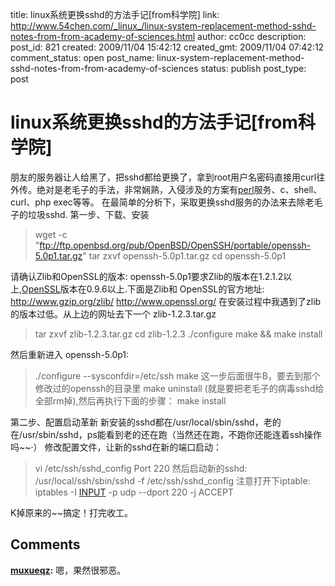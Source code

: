 title: linux系统更换sshd的方法手记[from科学院]
link: http://www.54chen.com/_linux_/linux-system-replacement-method-sshd-notes-from-from-academy-of-sciences.html
author: cc0cc
description: 
post_id: 821
created: 2009/11/04 15:42:12
created_gmt: 2009/11/04 07:42:12
comment_status: open
post_name: linux-system-replacement-method-sshd-notes-from-from-academy-of-sciences
status: publish
post_type: post

# linux系统更换sshd的方法手记[from科学院]

朋友的服务器让人给黑了，把sshd都给更换了，拿到root用户名密码直接用curl往外传。绝对是老毛子的手法，非常娴熟，入侵涉及的方案有[perl](/79-perl-workshop-2008-%e5%bd%92%e6%9d%a5/)服务、c、shell、curl、php exec等等。 在最简单的分析下，采取更换sshd服务的办法来去除老毛子的垃圾sshd. 第一步、下载、安装 

> wget -c "ftp://ftp.openbsd.org/pub/OpenBSD/OpenSSH/portable/openssh-5.0p1.tar.gz" tar zxvf openssh-5.0p1.tar.gz cd openssh-5.0p1

请确认Zlib和OpenSSL的版本: openssh-5.0p1要求Zlib的版本在1.2.1.2以上,[OpenSSL](/809-tsinghua-huambo-fist-of-fury-review-environmental-elements-lamp/)版本在0.9.6以上.下面是Zlib和 OpenSSL的官方地址: http://www.gzip.org/zlib/ http://www.openssl.org/ 在安装过程中我遇到了zlib的版本过低。从上边的网址去下一个 zlib-1.2.3.tar.gz 

> tar zxvf zlib-1.2.3.tar.gz cd zlib-1.2.3 ./configure make && make install

然后重新进入 openssh-5.0p1: 

> ./configure --sysconfdir=/etc/ssh make 这一步后面很牛B，要去到那个修改过的openssh的目录里 make uninstall (就是要把老毛子的病毒sshd给全部rm掉),然后再执行下面的步骤： make install

第二步、配置启动革新 新安装的sshd都在/usr/local/sbin/sshd，老的在/usr/sbin/sshd，ps能看到老的还在跑（当然还在跑，不跑你还能连着ssh操作吗~~·） 修改配置文件，让新的sshd在新的端口启动： 

> vi /etc/ssh/sshd_config Port 220 然后启动新的sshd: /usr/local/ssh/sbin/sshd -f /etc/ssh/sshd_config 注意打开下iptable: iptables -I [INPUT](/230-%e6%b7%ab%e8%8d%a1%e4%b8%80%e4%b8%8b%ef%bc%8c%e4%bd%a0%e5%b0%b1%e7%9f%a5%e9%81%93/) -p udp --dport 220 -j ACCEPT

K掉原来的~~搞定！打完收工。

## Comments

**[muxueqz](#12045 "2009-12-10 13:23:37"):** 嗯，果然很邪恶。


